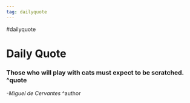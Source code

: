 ```yaml
---
tag: dailyquote
---
```


#dailyquote

# Daily Quote

### Those who will play with cats must expect to be scratched. ^quote
*-Miguel de Cervantes* ^author
